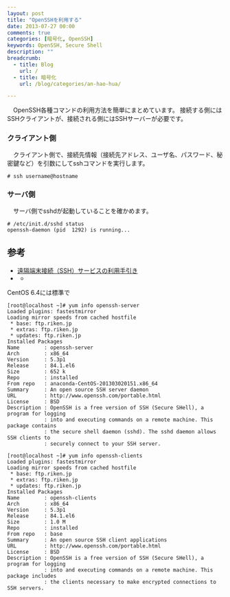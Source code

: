 ```yaml
---
layout: post
title: "OpenSSHを利用する"
date: 2013-07-27 00:00
comments: true
categories: [暗号化, OpenSSH]
keywords: OpenSSH, Secure Shell
description: ""
breadcrumb:
  - title: Blog
    url: /
  - title: 暗号化
    url: /blog/categories/an-hao-hua/

---
```


　OpenSSH各種コマンドの利用方法を簡単にまとめています。
接続する側にはSSHクライアントが、接続される側にはSSHサーバーが必要です。<!-- more -->

### クライアント側

　クライアント側で、接続先情報（接続先アドレス、ユーザ名、パスワード、秘密鍵など）を引数にしてsshコマンドを実行します。

    # ssh username@hostname

### サーバ側

　サーバ側でsshdが起動していることを確かめます。

    # /etc/init.d/sshd status
    openssh-daemon (pid  1292) is running...

## 参考

- [遠隔端末接続（SSH）サービスの利用手引き](http://www.kyoto-su.ac.jp/ccinfo/from_home/ssh/index.html)
- [](http://www.openssh.com/ja/)
  - [](http://www.openssh.org/ja/manual.html)

CentOS 6.4には標準で

    [root@localhost ~]# yum info openssh-server
    Loaded plugins: fastestmirror
    Loading mirror speeds from cached hostfile
     * base: ftp.riken.jp
     * extras: ftp.riken.jp
     * updates: ftp.riken.jp
    Installed Packages
    Name        : openssh-server
    Arch        : x86_64
    Version     : 5.3p1
    Release     : 84.1.el6
    Size        : 652 k
    Repo        : installed
    From repo   : anaconda-CentOS-201303020151.x86_64
    Summary     : An open source SSH server daemon
    URL         : http://www.openssh.com/portable.html
    License     : BSD
    Description : OpenSSH is a free version of SSH (Secure SHell), a program for logging
                : into and executing commands on a remote machine. This package contains
                : the secure shell daemon (sshd). The sshd daemon allows SSH clients to
                : securely connect to your SSH server.

    [root@localhost ~]# yum info openssh-clients
    Loaded plugins: fastestmirror
    Loading mirror speeds from cached hostfile
     * base: ftp.riken.jp
     * extras: ftp.riken.jp
     * updates: ftp.riken.jp
    Installed Packages
    Name        : openssh-clients
    Arch        : x86_64
    Version     : 5.3p1
    Release     : 84.1.el6
    Size        : 1.0 M
    Repo        : installed
    From repo   : base
    Summary     : An open source SSH client applications
    URL         : http://www.openssh.com/portable.html
    License     : BSD
    Description : OpenSSH is a free version of SSH (Secure SHell), a program for logging
                : into and executing commands on a remote machine. This package includes
                : the clients necessary to make encrypted connections to SSH servers.

